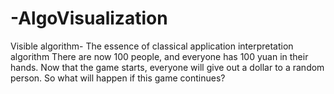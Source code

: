 # -AlgoVisualization
Visible algorithm- The essence of classical application interpretation algorithm
There are now 100 people, and everyone has 100 yuan in their hands. Now that the game starts, everyone will give out a dollar to a random person. So what will happen if this game continues?
